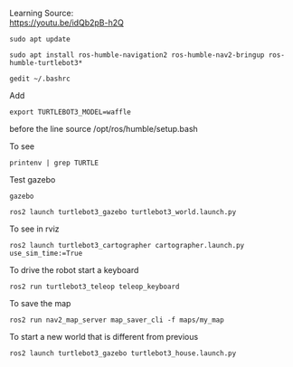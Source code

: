 Learning Source:</br>
https://youtu.be/idQb2pB-h2Q

```
sudo apt update
```
```
sudo apt install ros-humble-navigation2 ros-humble-nav2-bringup ros-humble-turtlebot3*
```
```
gedit ~/.bashrc
```
Add
```
export TURTLEBOT3_MODEL=waffle
```
before the line source /opt/ros/humble/setup.bash

To see
```
printenv | grep TURTLE
```
Test gazebo 
```
gazebo
```
```
ros2 launch turtlebot3_gazebo turtlebot3_world.launch.py
```
To see in rviz
```
ros2 launch turtlebot3_cartographer cartographer.launch.py use_sim_time:=True
```
To drive the robot start a keyboard
```
ros2 run turtlebot3_teleop teleop_keyboard
```
To save the map
```
ros2 run nav2_map_server map_saver_cli -f maps/my_map
```
To start a new world that is different from previous
```
ros2 launch turtlebot3_gazebo turtlebot3_house.launch.py
```


